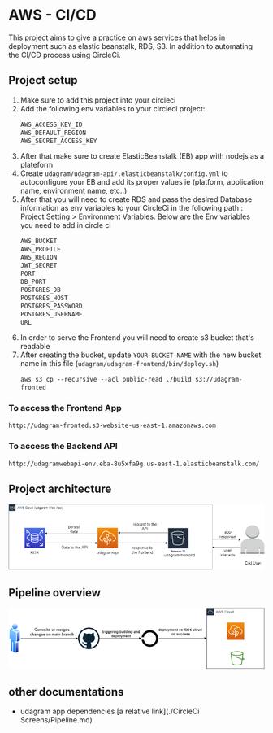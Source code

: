 # AWS - CI/CD
This project aims to give a practice on aws services that helps in deployment such as elastic beanstalk, RDS, S3.
In addition to automating the CI/CD process using CircleCi.


## Project setup

1. Make sure to add this project into your circleci
2. Add the following env variables to your circleci project:
    ```
    AWS_ACCESS_KEY_ID	
    AWS_DEFAULT_REGION	
    AWS_SECRET_ACCESS_KEY	
    ```
3. After that make sure to create ElasticBeanstalk (EB) app with nodejs as a plateform
4. Create `udagram/udagram-api/.elasticbeanstalk/config.yml` to autoconfigure your EB and add its proper values
ie (platform, application name, environment name, etc..)
5. After that you will need to create RDS and pass the desired Database information as env variables to your CircleCi in the following path : Project Setting > Environment Variables.
   Below are the Env variables you need to add in circle ci
    ```
    AWS_BUCKET
    AWS_PROFILE
    AWS_REGION
    JWT_SECRET
    PORT
    DB_PORT
    POSTGRES_DB
    POSTGRES_HOST
    POSTGRES_PASSWORD
    POSTGRES_USERNAME
    URL
    ```
6. In order to serve the Frontend you will need to create s3 bucket that's readable
7. After creating the bucket, update `YOUR-BUCKET-NAME` with the new bucket name in this file (`udagram/udagram-frontend/bin/deploy.sh`)  
    ```
    aws s3 cp --recursive --acl public-read ./build s3://udagram-fronted

    ```

### To access the Frontend App
```
http://udagram-fronted.s3-website-us-east-1.amazonaws.com
```

### To access the Backend API
```
http://udagramwebapi-env.eba-8u5xfa9g.us-east-1.elasticbeanstalk.com/
```
## Project architecture
![alt text](./Diagrams/Arch.png)


## Pipeline overview
![alt text](./Diagrams/pipeline.png)

## other documentations
- udagram app dependencies [a relative link](./CircleCi Screens/Pipeline.md)

